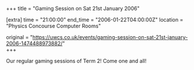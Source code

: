 +++
title = "Gaming Session on Sat 21st January 2006"

[extra]
time = "21:00:00"
end_time = "2006-01-22T04:00:00Z"
location = "Physics Concourse Computer Rooms"

original = "https://uwcs.co.uk/events/gaming-session-on-sat-21st-january-2006-1474488973882/"    
+++

Our regular gaming sessions of Term 2\! Come one and all\!

